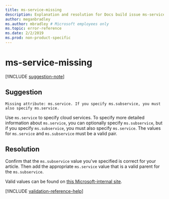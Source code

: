 ```yaml
---
title: ms-service-missing
description: Explanation and resolution for Docs build issue ms-service-missing
author: meganbradley
ms.author: mbradley # Microsoft employees only
ms.topic: error-reference
ms.date: 2/2/2019
ms.prod: non-product-specific
---
```

# ms-service-missing

[!INCLUDE [suggestion-note](includes/suggestion-note.md)]

## Suggestion

`Missing attribute: ms.service. If you specify ms.subservice, you must also specify ms.service.`

Use `ms.service` to specify cloud services. To specify more detailed information about `ms.service`, you can optionally specify `ms.subservice`, but if you specify `ms.subservice`, you must also specify `ms.service`. The values for `ms.service` and `ms.subservice` must be a valid pair.

## Resolution

Confirm that the `ms.subservice` value you've specified is correct for your article. Then add the appropriate `ms.service` value that is a valid parent for the `ms.subservice`.

Valid values can be found on [this Microsoft-internal site](https://docsmetadatatool.azurewebsites.net/allowlists).

<!--make sure to add this file to your includes folder and verify the path-->
[!INCLUDE [validation-reference-help](includes/validation-reference-help.md)]
